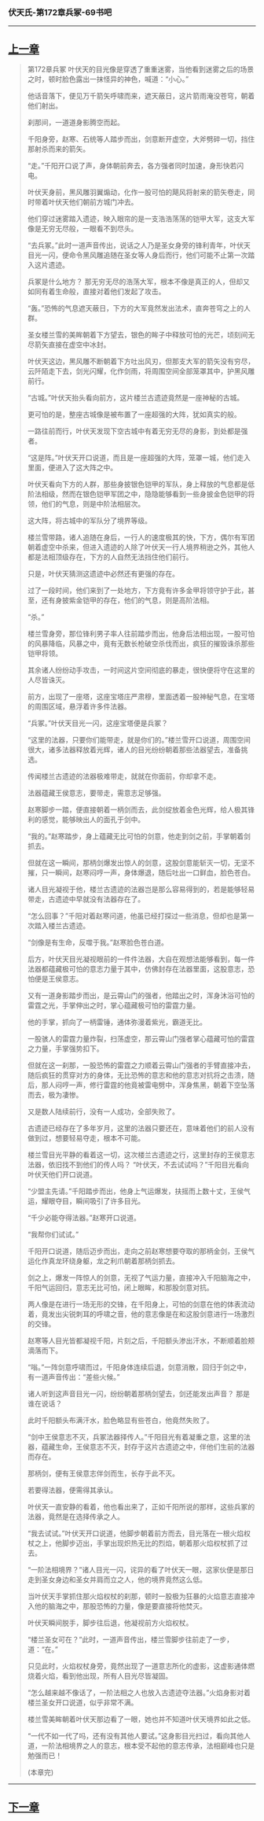 ### 伏天氏-第172章兵冢-69书吧

--------
[上一章](./9dc7259687adf71b54d2d391442154f9.md)
--------


>
>
>
>第172章兵冢
>叶伏天的目光像是穿透了重重迷雾，当他看到迷雾之后的场景之时，顿时脸色露出一抹怪异的神色，喊道：“小心。”
>
>他话音落下，便见万千箭矢呼啸而来，遮天蔽日，这片箭雨淹没苍穹，朝着他们射出。
>
>刹那间，一道道身影腾空而起。
>
>千阳身旁，赵寒、石统等人踏步而出，剑意断开虚空，大斧劈碎一切，挡住那射杀而来的箭矢。
>
>“走。”千阳开口说了声，身体朝前奔去，各方强者同时加速，身形快若闪电。
>
>叶伏天身前，黑风雕羽翼煽动，化作一股可怕的飓风将射来的箭矢卷走，同时带着叶伏天他们朝前方城门冲去。
>
>他们穿过迷雾踏入遗迹，映入眼帘的是一支浩浩荡荡的铠甲大军，这支大军像是无穷无尽般，一眼看不到尽头。
>
>“去兵冢。”此时一道声音传出，说话之人乃是圣女身旁的锋利青年，叶伏天目光一闪，便命令黑风雕追随在圣女等人身后而行，他们可能不止第一次踏入这片遗迹。
>
>兵冢是什么地方？
>那无穷无尽的浩荡大军，根本不像是真正的人，但却又如同有着生命般，直接对着他们发起了攻击。
>
>“轰。”恐怖的气息遮天蔽日，下方的大军竟然发出法术，直奔苍穹之上的人群。
>
>圣女楼兰雪的美眸朝着下方望去，银色的眸子中释放可怕的光芒，顷刻间无尽箭矢直接在虚空中冰封。
>
>叶伏天这边，黑风雕不断朝着下方吐出风刃，但那支大军的箭矢没有穷尽，云阡陌走下去，剑光闪耀，化作剑雨，将周围空间全部笼罩其中，护黑风雕前行。
>
>“古城。”叶伏天抬头看向前方，这片楼兰古遗迹竟然是一座神秘的古城。
>
>更可怕的是，整座古城像是被布置了一座超强的大阵，犹如真实的般。
>
>一路往前而行，叶伏天发现下空古城中有着无穷无尽的身影，到处都是强者。
>
>“这是阵。”叶伏天开口说道，而且是一座超强的大阵，笼罩一城，他们走入里面，便进入了这大阵之中。
>
>叶伏天看向下方的人群，那些身披银色铠甲的军队，身上释放的气息都是低阶法相级，然而在银色铠甲军团之中，隐隐能够看到一些身披金色铠甲的将领，他们的气息，则是中阶法相层次。
>
>这大阵，将古城中的军队分了境界等级。
>
>楼兰雪带路，诸人追随在身后，一行人的速度极其的快，下方，偶尔有军团朝着虚空中杀来，但进入遗迹的人除了叶伏天一行人境界稍逊之外，其他人都是法相顶级存在，下方的人自然无法挡住他们前行。
>
>只是，叶伏天猜测这遗迹中必然还有更强的存在。
>
>过了一段时间，他们来到了一处地方，下方竟有许多金甲将领守护于此，甚至，还有身披紫金铠甲的存在，他们的气息，则是高阶法相。
>
>“杀。”
>
>楼兰雪身旁，那位锋利男子率人往前踏步而出，他身后法相出现，一股可怕的风暴降临，风暴之中，竟有无数长枪破空杀伐而出，疯狂的摧毁诛杀那些铠甲将领。
>
>其余诸人纷纷动手攻击，一时间这片空间彻底的暴走，很快便将守在这里的人尽皆诛灭。
>
>前方，出现了一座塔，这座宝塔庄严肃穆，里面透着一股神秘气息，在宝塔的周围区域，悬浮着许多件法器。
>
>“兵冢。”叶伏天目光一闪，这座宝塔便是兵冢？
>
>“这里的法器，只要你们能带走，就是你们的。”楼兰雪开口说道，周围空间很大，诸多法器释放着光辉，诸人的目光纷纷朝着那些法器望去，准备挑选。
>
>传闻楼兰古遗迹的法器极难带走，就就在你面前，你却拿不走。
>
>法器蕴藏王侯意志，要带走，需意志足够强。
>
>赵寒脚步一踏，便直接朝着一柄剑而去，此剑绽放着金色光辉，给人极其锋利的感觉，能够映出人的面孔于剑中。
>
>“我的。”赵寒踏步，身上蕴藏无比可怕的剑意，他走到剑之前，手掌朝着剑抓去。
>
>但就在这一瞬间，那柄剑爆发出惊人的剑意，这股剑意能斩灭一切，无坚不摧，只一瞬间，赵寒闷哼一声，身体爆退，随后吐出一口鲜血，脸色苍白。
>
>诸人目光凝视于他，楼兰古遗迹的法器岂是那么容易得到的，若是能够轻易带走，古遗迹中早就没有法器存在了。
>
>“怎么回事？”千阳对着赵寒问道，他虽已经打探过一些消息，但却也是第一次踏入楼兰古遗迹。
>
>“剑像是有生命，反噬于我。”赵寒脸色苍白道。
>
>后方，叶伏天目光凝视眼前的一件件法器，大自在观想法能够看到，每一件法器都蕴藏极可怕的意志力量于其中，仿佛封存在法器里面，这股意志，恐怕便是王侯意志。
>
>又有一道身影踏步而出，是云霄山门的强者，他踏出之时，浑身沐浴可怕的雷霆之光，手掌伸出之时，掌心蕴藏极可怕的雷霆力量。
>
>他的手掌，抓向了一柄雷锤，通体弥漫着紫光，霸道无比。
>
>一股骇人的雷霆力量炸裂，扫荡虚空，那云霄山门强者掌心蕴藏可怕的雷霆之力量，手掌强势扣下。
>
>但就在这一刹那，一股恐怖的雷霆之力顺着云霄山门强者的手臂直接冲去，随后疯狂的贯穿对方的身体，无比恐怖的意志和他的意志对抗将之击溃，随后，那人闷哼一声，修行雷霆的他竟被雷电劈中，浑身焦黑，朝着下空坠落而去，极为凄惨。
>
>又是数人陆续前行，没有一人成功，全部失败了。
>
>古遗迹已经存在了多年岁月，这里的法器只要还在，意味着他们的前人没有做到过，想要轻易夺走，根本不可能。
>
>楼兰雪目光平静的看着这一切，这次楼兰古遗迹之行，这里封存的王侯意志法器，依旧找不到他们的传人吗？
>“叶伏天，不去试试吗？”千阳目光看向叶伏天他们开口说道。
>
>“少盟主先请。”千阳踏步而出，他身上气运爆发，扶摇而上数十丈，王侯气运，耀眼夺目，瞬间吸引了许多目光。
>
>“千少必能夺得法器。”赵寒开口说道。
>
>“我帮你们试试。”
>
>千阳开口说道，随后迈步而出，走向之前赵寒想要夺取的那柄金剑，王侯气运化作真龙环绕身躯，龙之利爪朝着那柄剑抓去。
>
>剑之上，爆发一阵惊人的剑意，无视了气运力量，直接冲入千阳脑海之中，千阳气运回归，意志无比可怕，闭上眼眸，和那股剑意对抗。
>
>两人像是在进行一场无形的交锋，在千阳身上，可怕的剑意在他的体表流动着，竟发出尖锐刺耳的呼啸之音，他的意志像是在和这股剑意进行一场激烈的交锋。
>
>赵寒等人目光皆都凝视千阳，片刻之后，千阳额头渗出汗水，不断顺着脸颊滴落而下。
>
>“嗡。”一阵剑意呼啸而过，千阳身体连续后退，剑意消散，回归于剑之中，有一道声音传出：“差些火候。”
>
>诸人听到这声音目光一闪，纷纷朝着那柄剑望去，剑还能发出声音？
>那是谁在说话？
>
>此时千阳额头布满汗水，脸色略显有些苍白，他竟然失败了。
>
>“剑中王侯意志不灭，兵冢法器择传人。”千阳目光有着凝重之意，这里的法器，蕴藏生命，王侯意志不灭，封存于这片古遗迹之中，伴他们生前的法器而存在。
>
>那柄剑，便有王侯意志伴剑而生，长存于此不灭。
>
>若要得法器，便需得其承认。
>
>叶伏天一直安静的看着，他也看出来了，正如千阳所说的那样，这些兵冢的法器，竟然是在选择传承之人。
>
>“我去试试。”叶伏天开口说道，他脚步朝着前方而去，目光落在一根火焰权杖之上，他脚步迈出，手掌出现炽热无比的烈焰，朝着那火焰权杖抓了过去。
>
>“一阶法相境界？”诸人目光一闪，诧异的看了叶伏天一眼，这家伙便是那日走到圣女身边和圣女并肩而立之人，他的境界竟然这么低。
>
>当叶伏天手掌抓住那火焰权杖的刹那，顿时一股极为狂暴的火焰意志直接冲入他的脑海之中，那股恐怖的力量，像是要直接将他焚灭。
>
>叶伏天瞬间脱手，脚步往后退，他凝视前方火焰权杖。
>
>“楼兰圣女可在？”此时，一道声音传出，楼兰雪脚步往前走了一步，道：“在。”
>
>只见此时，火焰权杖身旁，竟然出现了一道意志所化的虚影，这虚影通体燃烧着火焰，看到他出现，所有人目光尽皆凝固。
>
>“怎么越来越不像话了，一阶法相之人也放入古遗迹夺法器。”火焰身影对着楼兰圣女开口说道，似乎非常不满。
>
>楼兰雪美眸朝着叶伏天那边看了一眼，她也并不知道叶伏天境界如此之低。
>
>“一代不如一代了吗，还有没有其他人要试。”这身影目光扫过，看向其他人道，一阶法相境界之人的意志，根本受不起他的意志传承，法相巅峰也只是勉强而已！
>
>(本章完)
>
>

--------
[下一章](./c616a055894fcfbe8914661593806d57.md)
--------
